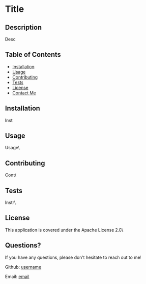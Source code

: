
  # Title

  ## Description

  Desc
  ## Table of Contents

  * [Installation](#installation)
  * [Usage](#usage)
  * [Contributing](#contributing)
  * [Tests](#tests)
  * [License](#license)
  * [Contact Me](#questions)
  
  ## Installation

  Inst

  ## Usage

  Usage\


  ## Contributing

  Cont\

  ## Tests

  Instr\\


  ## License

  This application is covered under the Apache License 2.0\\


  ## Questions?

  If you have any questions, please don't hesitate to reach out to me!

  Github: [username](https://github.com/username)
  
  Email: [email](email)
